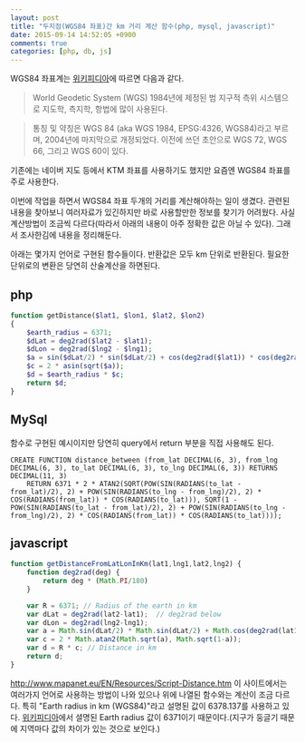 ```yaml
---
layout: post
title: "두지점(WGS84 좌표)간 km 거리 계산 함수(php, mysql, javascript)"
date: 2015-09-14 14:52:05 +0900
comments: true
categories: [php, db, js]
---
```


WGS84 좌표계는 [위키피디아](https://ko.wikipedia.org/wiki/%EC%84%B8%EA%B3%84_%EC%A7%80%EA%B5%AC_%EC%A2%8C%ED%91%9C_%EC%8B%9C%EC%8A%A4%ED%85%9C)에 따르면 다음과 같다.

> World Geodetic System (WGS) 1984년에 제정된 범 지구적 측위 시스템으로 지도학, 측지학, 항법에 많이 사용된다.

>통칭 및 약칭은 WGS 84 (aka WGS 1984, EPSG:4326, WGS84)라고 부르며, 2004년에 마지막으로 개정되었다. 이전에 쓰던 초안으로 WGS 72, WGS 66, 그리고 WGS 60이 있다.

기존에는 네이버 지도 등에서 KTM 좌표를 사용하기도 했지만 요즘엔 WGS84 좌표를 주로 사용한다.

이번에 작업을 하면서 WGS84 좌표 두개의 거리를 계산해야하는 일이 생겼다. 관련된 내용을 찾아보니 여러자료가 있긴하지만 바로 사용할만한 정보를 찾기가 어려웠다. 사실 계산방법이 조금씩 다르다(따라서 아래의 내용이 아주 정확한 값은 아닐 수 있다). 그래서 조사한김에 내용을 정리해둔다.

아래는 몇가지 언어로 구현된 함수들이다. 반환값은 모두 km 단위로 반환된다. 필요한 단위로의 변환은 당연히 산술계산을 하면된다.

## php

```php
function getDistance($lat1, $lon1, $lat2, $lon2)
{
    $earth_radius = 6371;
    $dLat = deg2rad($lat2 - $lat1);
    $dLon = deg2rad($lng2 - $lng1);
    $a = sin($dLat/2) * sin($dLat/2) + cos(deg2rad($lat1)) * cos(deg2rad($lat2)) * sin($dLon/2) * sin($dLon/2);
    $c = 2 * asin(sqrt($a));
    $d = $earth_radius * $c;
    return $d;
}
```

## MySql

함수로 구현된 예시이지만 당연히 query에서 return 부분을 직접 사용해도 된다.

```mysql
CREATE FUNCTION distance_between (from_lat DECIMAL(6, 3), from_lng DECIMAL(6, 3), to_lat DECIMAL(6, 3), to_lng DECIMAL(6, 3)) RETURNS DECIMAL(11, 3)
	RETURN 6371 * 2 * ATAN2(SQRT(POW(SIN(RADIANS(to_lat - from_lat)/2), 2) + POW(SIN(RADIANS(to_lng - from_lng)/2), 2) * COS(RADIANS(from_lat)) * COS(RADIANS(to_lat))), SQRT(1 - POW(SIN(RADIANS(to_lat - from_lat)/2), 2) + POW(SIN(RADIANS(to_lng - from_lng)/2), 2) * COS(RADIANS(from_lat)) * COS(RADIANS(to_lat))));
```
## javascript

```javascript
function getDistanceFromLatLonInKm(lat1,lng1,lat2,lng2) {
    function deg2rad(deg) {
        return deg * (Math.PI/180)
    }

    var R = 6371; // Radius of the earth in km
    var dLat = deg2rad(lat2-lat1);  // deg2rad below
    var dLon = deg2rad(lng2-lng1);
    var a = Math.sin(dLat/2) * Math.sin(dLat/2) + Math.cos(deg2rad(lat1)) * Math.cos(deg2rad(lat2)) * Math.sin(dLon/2) * Math.sin(dLon/2);
    var c = 2 * Math.atan2(Math.sqrt(a), Math.sqrt(1-a));
    var d = R * c; // Distance in km
    return d;
}
```


http://www.mapanet.eu/EN/Resources/Script-Distance.htm 이 사이트에서는 여러가지 언어로 사용하는 방법이 나와 있으나 위에 나열된 함수와는 계산이 조금 다르다. 특히 "Earth radius in km (WGS84)"라고 설명된 값이 6378.137를 사용하고 있다.
[위키피디아](https://en.wikipedia.org/wiki/Earth_radius)에서 셜명된 Earth radius 값이 6371이기 때문이다.(지구가 둥글기 때문에 지역마다 값의 차이가 있는 것으로 보인다.)